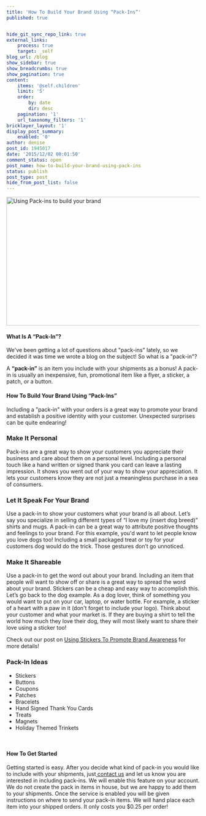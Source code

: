 ```yaml
---
title: 'How To Build Your Brand Using “Pack-Ins”'
published: true


hide_git_sync_repo_link: true
external_links:
    process: true
    target: _self
blog_url: /blog
show_sidebar: true
show_breadcrumbs: true
show_pagination: true
content:
    items: '@self.children'
    limit: '5'
    order:
        by: date
        dir: desc
    pagination: '1'
    url_taxonomy_filters: '1'
bricklayer_layout: '1'
display_post_summary:
    enabled: '0'
author: denise
post_id: 1945017
date: '2015/12/02 00:01:50'
comment_status: open
post_name: how-to-build-your-brand-using-pack-ins
status: publish
post_type: post
hide_from_post_list: false
---
```


<img class="aligncenter wp-image-1995734 " src="https://printaura.com/wp-content/uploads/2015/12/packins-banner1.jpg" alt="Using Pack-ins to build your brand" width="784" height="335" />
<h4>What Is A “Pack-In”?</h4>
We've been getting a lot of questions about "pack-ins" lately, so we decided it was time we wrote a blog on the subject! So what is a "pack-in"?

A <strong>“pack-in”</strong> is an item you include with your shipments as a bonus! A pack-in is usually an inexpensive, fun, promotional item like a flyer, a sticker, a patch, or a button.
<h4>How To Build Your Brand Using “Pack-Ins”</h4>
Including a "pack-in" with your orders is a great way to promote your brand and establish a positive identity with your customer. Unexpected surprises can be quite endearing!
<h3><strong>Make It Personal</strong></h3>
Pack-ins are a great way to show your customers you appreciate their business and care about them on a personal level. Including a personal touch like a hand written or signed thank you card can leave a lasting impression. It shows you went out of your way to show your appreciation. It lets your customers know they are not just a meaningless purchase in a sea of consumers.
<h3><strong>Let It Speak For Your Brand</strong></h3>
Use a pack-in to show your customers what your brand is all about. Let’s say you specialize in selling different types of “I love my (insert dog breed)” shirts and mugs. A pack-in can be a great way to attribute positive thoughts and feelings to your brand. For this example, you'd want to let people know you love dogs too! Including a small packaged treat or toy for your customers dog would do the trick. Those gestures don’t go unnoticed.
<h3><strong>Make It Shareable</strong></h3>
Use a pack-in to get the word out about your brand. Including an item that people will want to show off or share is a great way to spread the word about your brand. Stickers can be a cheap and easy way to accomplish this. Let’s go back to the dog example. As a dog lover, think of something you would want to put on your car, laptop, or water bottle. For example, a sticker of a heart with a paw in it (don't forget to include your logo). Think about your customer and what your market is. If they are buying a shirt to tell the world how much they love their dog, they will most likely want to share their love using a sticker too!

Check out our post on <a href="https://printaura.com/use-stickers-to-promote-brand-awareness" target="_blank">Using Stickers To Promote Brand Awareness</a> for more details!
<h3><strong>Pack-In Ideas</strong></h3>
<ul>
	<li>Stickers</li>
	<li>Buttons</li>
	<li>Coupons</li>
	<li>Patches</li>
	<li>Bracelets</li>
	<li>Hand Signed Thank You Cards</li>
	<li>Treats</li>
	<li>Magnets</li>
	<li>Holiday Themed Trinkets</li>
</ul>
&nbsp;
<h4>How To Get Started</h4>
Getting started is easy. After you decide what kind of pack-in you would like to include with your shipments, just<a href="https://printaura.com/contactus/" target="_blank"> contact us</a> and let us know you are interested in including pack-ins. We will enable this feature on your account. We do not create the pack in items in house, but we are happy to add them to your shipments. Once the service is enabled you will be given instructions on where to send your pack-in items. We will hand place each item into your shipped orders. It only costs you $0.25 per order!

&nbsp;